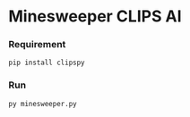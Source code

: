 # Minesweeper CLIPS AI

### Requirement
```
pip install clipspy
```

### Run
```
py minesweeper.py
```